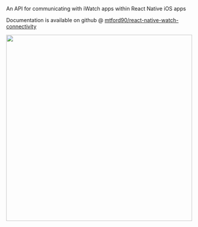 An API for communicating with iWatch apps within React Native iOS apps

Documentation is available on github @ [mtford90/react-native-watch-connectivity](https://github.com/mtford90/react-native-watch-connectivity)

<img height=500 src="https://raw.githubusercontent.com/mtford90/react-native-watch-connectivity/master/assets/screenshot.png"/>

